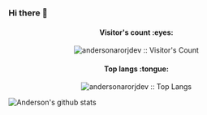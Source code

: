 ### Hi there 👋

<!--
**andersonarorjdev/andersonarorjdev** is a ✨ _special_ ✨ repository because its `README.md` (this file) appears on your GitHub profile.

Here are some ideas to get you started:

- 🔭 I’m currently working on ...
- 🌱 I’m currently learning ...
- 👯 I’m looking to collaborate on ...
- 🤔 I’m looking for help with ...
- 💬 Ask me about ...
- 📫 How to reach me: ...
- 😄 Pronouns: ...
- ⚡ Fun fact: ...
-->


<h4 align="center">Visitor's count :eyes:</h4>

<p align="center"><img src="https://profile-counter.glitch.me/{andersonarorjdev}/count.svg" alt="andersonarorjdev :: Visitor's Count" /></p>

<h4 align="center">Top langs :tongue:</h4>

<p align="center"><img src="https://github-readme-stats.vercel.app/api/top-langs/?username=andersonarorjdev&langs_count=10&theme=dracula&layout=compact" alt="andersonarorjdev :: Top Langs" /></p>


![Anderson's github stats](https://github-readme-stats.vercel.app/api?username=andersonarorjdev&show_icons=true&title_color=8257e6&icon_color=617afc&text_color=FFFFFF&bg_color=251d37)
